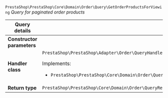 `PrestaShop\PrestaShop\Core\Domain\Order\Query\GetOrderProductsForViewing`
_Query for paginated order products_

| Query details              |    |
| -------------------------- | -- |
| **Constructor parameters** | <ul></ul> |
| **Handler class**          | `PrestaShop\PrestaShop\Adapter\Order\QueryHandler\GetOrderProductsForViewingHandler`  <p> Implements: </p> <ul>  <li>`PrestaShop\PrestaShop\Core\Domain\Order\QueryHandler\GetOrderProductsForViewingHandlerInterface`</li>  |
| **Return type** |  `PrestaShop\PrestaShop\Core\Domain\Order\QueryResult\OrderProductsForViewing`  |
